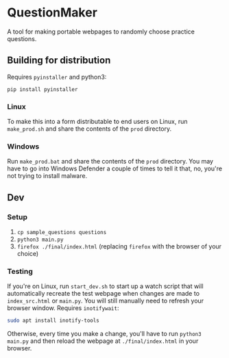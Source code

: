 # QuestionMaker

A tool for making portable webpages to randomly choose practice questions.

## Building for distribution

Requires `pyinstaller` and python3:

```
pip install pyinstaller
```

### Linux

To make this into a form distributable to end users on Linux, run `make_prod.sh` and share the contents of the `prod` directory.

### Windows

Run `make_prod.bat` and share the contents of the `prod` directory. You may have to go into Windows Defender a couple of times
to tell it that, no, you're not trying to install malware.

## Dev

### Setup

1. `cp sample_questions questions`
2. `python3 main.py`
3. `firefox ./final/index.html` (replacing `firefox` with the browser of your choice)

### Testing

If you're on Linux, run `start_dev.sh` to start up a watch script that will automatically recreate the test webpage when changes are made
to `index_src.html` or `main.py`. You will still manually need to refresh your browser window. Requires `inotifywait`:

```sh
sudo apt install inotify-tools
```

Otherwise, every time you make a change, you'll have to run `python3 main.py` and then reload the webpage at `./final/index.html` in your browser.

